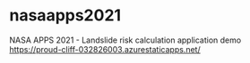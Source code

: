 # nasaapps2021
NASA APPS 2021 - Landslide risk calculation application
demo https://proud-cliff-032826003.azurestaticapps.net/
